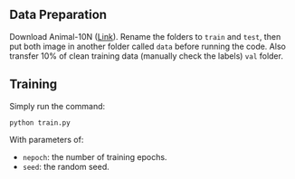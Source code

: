## Data Preparation
Download Animal-10N ([Link](https://dm.kaist.ac.kr/datasets/animal-10n/)).
Rename the folders to `train` and `test`, then put both image in another folder called `data` before running the code. Also transfer 10% of clean training data (manually check the labels) `val` folder.

## Training
Simply run the command:
```
python train.py
```

With parameters of:
- `nepoch`: the number of training epochs.
- `seed`: the random seed.
